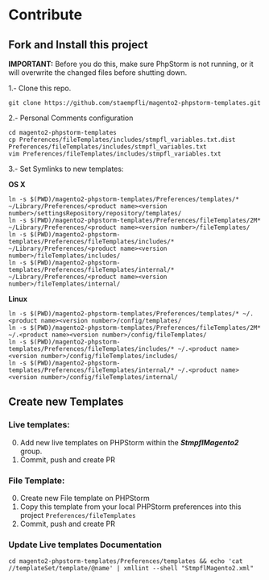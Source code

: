 # Contribute

## Fork and Install this project

**IMPORTANT:** Before you do this, make sure PhpStorm is not running, or it will overwrite the changed files before shutting down.

1.- Clone this repo.

```
git clone https://github.com/staempfli/magento2-phpstorm-templates.git
```

2.- Personal Comments configuration

```
cd magento2-phpstorm-templates
cp Preferences/fileTemplates/includes/stmpfl_variables.txt.dist Preferences/fileTemplates/includes/stmpfl_variables.txt
vim Preferences/fileTemplates/includes/stmpfl_variables.txt
```

3.- Set Symlinks to new templates:
 
**OS X**

```
ln -s $(PWD)/magento2-phpstorm-templates/Preferences/templates/* ~/Library/Preferences/<product name><version number>/settingsRepository/repository/templates/
ln -s $(PWD)/magento2-phpstorm-templates/Preferences/fileTemplates/2M* ~/Library/Preferences/<product name><version number>/fileTemplates/
ln -s $(PWD)/magento2-phpstorm-templates/Preferences/fileTemplates/includes/* ~/Library/Preferences/<product name><version number>/fileTemplates/includes/
ln -s $(PWD)/magento2-phpstorm-templates/Preferences/fileTemplates/internal/* ~/Library/Preferences/<product name><version number>/fileTemplates/internal/
```

**Linux**

```
ln -s $(PWD)/magento2-phpstorm-templates/Preferences/templates/* ~/.<product name><version number>/config/templates/
ln -s $(PWD)/magento2-phpstorm-templates/Preferences/fileTemplates/2M* ~/.<product name><version number>/config/fileTemplates/
ln -s $(PWD)/magento2-phpstorm-templates/Preferences/fileTemplates/includes/* ~/.<product name><version number>/config/fileTemplates/includes/
ln -s $(PWD)/magento2-phpstorm-templates/Preferences/fileTemplates/internal/* ~/.<product name><version number>/config/fileTemplates/internal/
```

## Create new Templates

### Live templates:

0. Add new live templates on PHPStorm within the ***StmpflMagento2*** group.
0. Commit, push and create PR

### File Template:

0. Create new File template on PHPStorm
0. Copy this template from your local PHPStorm preferences into this project `Preferences/fileTemplates`
0. Commit, push and create PR

### Update Live templates Documentation

`cd magento2-phpstorm-templates/Preferences/templates && echo 'cat //templateSet/template/@name' | xmllint --shell "StmpflMagento2.xml"`
